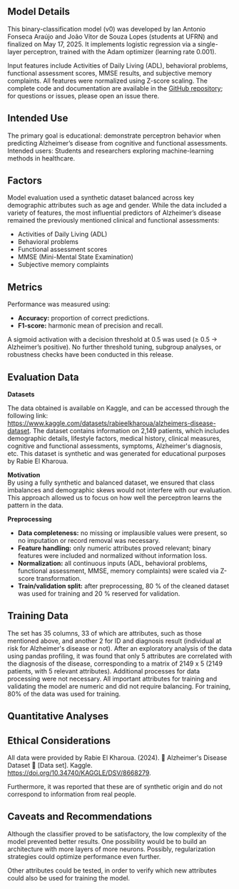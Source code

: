 ## Model Details

This binary-classification model (v0) was developed by Ian Antonio Fonseca Araújo and João Vítor de Souza Lopes (students at UFRN) and finalized on May 17, 2025. It implements logistic regression via a single-layer perceptron, trained with the Adam optimizer (learning rate 0.001).  

Input features include Activities of Daily Living (ADL), behavioral problems, functional assessment scores, MMSE results, and subjective memory complaints. All features were normalized using Z-score scaling. The complete code and documentation are available in the [GitHub repository](https://github.com/Onifin/PPGEEC2318/tree/main); for questions or issues, please open an issue there.

## Intended Use

The primary goal is educational: demonstrate perceptron behavior when predicting Alzheimer’s disease from cognitive and functional assessments.  
Intended users: Students and researchers exploring machine-learning methods in healthcare.  

## Factors

Model evaluation used a synthetic dataset balanced across key demographic attributes such as age and gender. While the data included a variety of features, the most influential predictors of Alzheimer’s disease remained the previously mentioned clinical and functional assessments:  
- Activities of Daily Living (ADL)  
- Behavioral problems  
- Functional assessment scores  
- MMSE (Mini-Mental State Examination)  
- Subjective memory complaints  


## Metrics

Performance was measured using:  
- **Accuracy:** proportion of correct predictions.  
- **F1-score:** harmonic mean of precision and recall.  

A sigmoid activation with a decision threshold at 0.5 was used (≥ 0.5 → Alzheimer’s positive). No further threshold tuning, subgroup analyses, or robustness checks have been conducted in this release. 

## Evaluation Data

**Datasets**  

The data obtained is available on Kaggle, and can be accessed through the following link: https://www.kaggle.com/datasets/rabieelkharoua/alzheimers-disease-dataset. The dataset contains information on 2,149 patients, which includes demographic details, lifestyle factors, medical history, clinical measures, cognitive and functional assessments, symptoms, Alzheimer's diagnosis, etc. This dataset is synthetic and was generated for educational purposes by Rabie El Kharoua.

**Motivation**  
By using a fully synthetic and balanced dataset, we ensured that class imbalances and demographic skews would not interfere with our evaluation. This approach allowed us to focus on how well the perceptron learns the pattern in the data.

**Preprocessing**  
- **Data completeness:** no missing or implausible values were present, so no imputation or record removal was necessary.  
- **Feature handling:** only numeric attributes proved relevant; binary features were included and normalized without information loss.  
- **Normalization:** all continuous inputs (ADL, behavioral problems, functional assessment, MMSE, memory complaints) were scaled via Z-score transformation.  
- **Train/validation split:** after preprocessing, 80 % of the cleaned dataset was used for training and 20 % reserved for validation.  

## Training Data

The set has 35 columns, 33 of which are attributes, such as those mentioned above, and another 2 for ID and diagnosis result (individual at risk for Alzheimer's disease or not). After an exploratory analysis of the data using pandas profiling, it was found that only 5 attributes are correlated with the diagnosis of the disease, corresponding to a matrix of 2149 x 5 (2149 patients, with 5 relevant attributes). Additional processes for data processing were not necessary. All important attributes for training and validating the model are numeric and did not require balancing. For training, 80% of the data was used for training.

## Quantitative Analyses



## Ethical Considerations

All data were provided by Rabie El Kharoua. (2024). 🧠 Alzheimer's Disease Dataset 🧠 [Data set]. Kaggle. https://doi.org/10.34740/KAGGLE/DSV/8668279. 

Furthermore, it was reported that these are of synthetic origin and do not correspond to information from real people.

## Caveats and Recommendations

Although the classifier proved to be satisfactory, the low complexity of the model prevented better results. One possibility would be to build an architecture with more layers of more neurons. Possibly, regularization strategies could optimize performance even further.

Other attributes could be tested, in order to verify which new attributes could also be used for training the model.